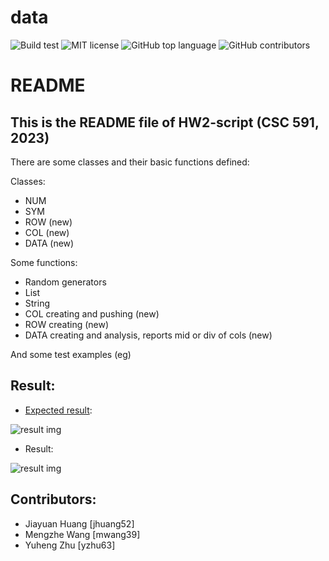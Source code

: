 # data
![Build test](https://img.shields.io/github/actions/workflow/status/yzhu27/data/test.yml)
![MIT license](https://img.shields.io/github/license/yzhu27/data)
![GitHub top language](https://img.shields.io/github/languages/top/yzhu27/data)
![GitHub contributors](https://img.shields.io/github/contributors/yzhu27/data)
# README
## This is the README file of HW2-script (CSC 591, 2023)
There are some classes and their basic functions defined:

Classes:
* NUM
* SYM
* ROW (new)
* COL (new)
* DATA (new)

Some functions:
* Random generators
* List
* String
* COL creating and pushing (new)
* ROW creating (new)
* DATA creating and analysis, reports mid or div of cols (new)

And some test examples (eg)

## Result:
* [Expected result](https://github.com/timm/tested/blob/main/etc/out/data.out):

![result img](./ex_result.png)

* Result:

![result img](./result.png)


## Contributors:
* Jiayuan Huang [jhuang52]
* Mengzhe Wang [mwang39]
* Yuheng Zhu [yzhu63]
